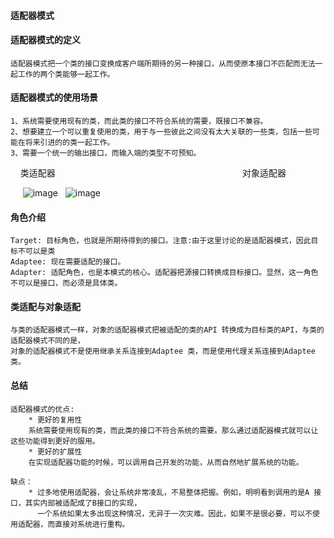#### 适配器模式
 
#### 适配器模式的定义
    适配器模式把一个类的接口变换成客户端所期待的另一种接口，从而使原本接口不匹配而无法一起工作的两个类能够一起工作。
   
#### 适配器模式的使用场景
    1、系统需要使用现有的类，而此类的接口不符合系统的需要，既接口不兼容。
    2、想要建立一个可以重复使用的类，用于与一些彼此之间没有太大关联的一些类，包括一些可能在将来引进的的类一起工作。
    3、需要一个统一的输出接口，而输入端的类型不可预知。
     
     类适配器                                                                            对象适配器 
     
      ![image](https://github.com/qqhahaboy/designPattern/raw/master/adapter/classAdapterUML.png)   ![image](https://github.com/qqhahaboy/designPattern/raw/master/adapter/objectAdapterUML.png)  
     
#### 角色介绍
    Target: 目标角色，也就是所期待得到的接口。注意:由于这里讨论的是适配器模式，因此目标不可以是类
    Adaptee: 现在需要适配的接口。
    Adapter: 适配角色，也是本模式的核心。适配器把源接口转换成目标接口。显然，这一角色不可以是接口，而必须是具体类。
    
    
####  类适配与对象适配
    与类的适配器模式一样，对象的适配器模式把被适配的类的API 转换成为目标类的API，与类的适配器模式不同的是，
    对象的适配器模式不是使用继承关系连接到Adaptee 类，而是使用代理关系连接到Adaptee类。
    
#### 总结
    适配器模式的优点:
        * 更好的复用性
        系统需要使用现有的类，而此类的接口不符合系统的需要。那么通过适配器模式就可以让这些功能得到更好的服用。
        * 更好的扩展性
        在实现适配器功能的时候，可以调用自己开发的功能，从而自然地扩展系统的功能。
      
    缺点：
        * 过多地使用适配器，会让系统非常凌乱，不易整体把握。例如，明明看到调用的是A 接口，其实内部被适配成了B接口的实现，
          一个系统如果太多出现这种情况，无异于一次灾难。因此，如果不是很必要，可以不使用适配器，而直接对系统进行重构。
